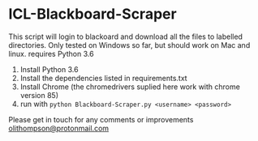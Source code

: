 # ICL-Blackboard-Scraper
This script will login to blackoard and download all the files to labelled directories.
Only tested on Windows so far, but should work on Mac and linux. requires Python 3.6

1. Install Python 3.6
2. Install the dependencies listed in requirements.txt
3. Install Chrome (the chromedrivers suplied here work with chrome version 85)
4. run with ```python Blackboard-Scraper.py <username> <password>```

Please get in touch for any comments or improvements olithompson@protonmail.com
